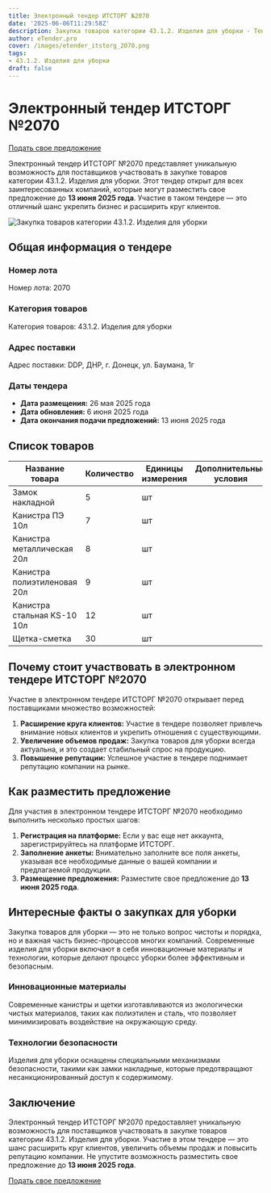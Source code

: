 ```yaml
---
title: Электронный тендер ИТСТОРГ №2070
date: '2025-06-06T11:29:58Z'
description: Закупка товаров категории 43.1.2. Изделия для уборки - Тендер №2070
author: eTender.pro
cover: /images/etender_itstorg_2070.png
tags:
- 43.1.2. Изделия для уборки
draft: false
---
```

# Электронный тендер ИТСТОРГ №2070

[Подать свое предложение](https://itstorg.ru/tender-2070?utm_source=etender)

Электронный тендер ИТСТОРГ №2070 представляет уникальную возможность для поставщиков участвовать в закупке товаров категории 43.1.2. Изделия для уборки. Этот тендер открыт для всех заинтересованных компаний, которые могут разместить свое предложение до **13 июня 2025 года**. Участие в таком тендере — это отличный шанс укрепить бизнес и расширить круг клиентов.

![Закупка товаров категории 43.1.2. Изделия для уборки](/images/etender_itstorg_2070.png)

## Общая информация о тендере

### Номер лота
Номер лота: 2070

### Категория товаров
Категория товаров: 43.1.2. Изделия для уборки

### Адрес поставки
Адрес поставки: DDP, ДНР, г. Донецк, ул. Баумана, 1г

### Даты тендера
- **Дата размещения:** 26 мая 2025 года
- **Дата обновления:** 6 июня 2025 года
- **Дата окончания подачи предложений:** 13 июня 2025 года

## Список товаров

| Название товара | Количество | Единицы измерения | Дополнительные условия | Нет |
|-----------------|------------|-------------------|-------------------------|----|
| Замок накладной | 5 | шт | | Нет |
| Канистра ПЭ 10л | 7 | шт | | Нет |
| Канистра металлическая 20л | 8 | шт | | Нет |
| Канистра полиэтиленовая 20л | 9 | шт | | Нет |
| Канистра стальная KS-10 10л | 12 | шт | | Нет |
| Щетка-сметка | 30 | шт | | Нет |

## Почему стоит участвовать в электронном тендере ИТСТОРГ №2070

Участие в электронном тендере ИТСТОРГ №2070 открывает перед поставщиками множество возможностей:

1. **Расширение круга клиентов:** Участие в тендере позволяет привлечь внимание новых клиентов и укрепить отношения с существующими.
2. **Увеличение объемов продаж:** Закупка товаров для уборки всегда актуальна, и это создает стабильный спрос на продукцию.
3. **Повышение репутации:** Успешное участие в тендере поднимает репутацию компании на рынке.

## Как разместить предложение

Для участия в электронном тендере ИТСТОРГ №2070 необходимо выполнить несколько простых шагов:

1. **Регистрация на платформе:** Если у вас еще нет аккаунта, зарегистрируйтесь на платформе ИТСТОРГ.
2. **Заполнение анкеты:** Внимательно заполните все поля анкеты, указывая все необходимые данные о вашей компании и предлагаемой продукции.
3. **Размещение предложения:** Разместите свое предложение до **13 июня 2025 года**.

## Интересные факты о закупках для уборки

Закупка товаров для уборки — это не только вопрос чистоты и порядка, но и важная часть бизнес-процессов многих компаний. Современные изделия для уборки включают в себя инновационные материалы и технологии, которые делают процесс уборки более эффективным и безопасным.

### Инновационные материалы
Современные канистры и щетки изготавливаются из экологически чистых материалов, таких как полиэтилен и сталь, что позволяет минимизировать воздействие на окружающую среду.

### Технологии безопасности
Изделия для уборки оснащены специальными механизмами безопасности, такими как замки накладные, которые предотвращают несанкционированный доступ к содержимому.

## Заключение

Электронный тендер ИТСТОРГ №2070 предоставляет уникальную возможность для поставщиков участвовать в закупке товаров категории 43.1.2. Изделия для уборки. Участие в этом тендере — это шанс расширить круг клиентов, увеличить объемы продаж и повысить репутацию компании. Не упустите возможность разместить свое предложение до **13 июня 2025 года**.

[Подать свое предложение](https://itstorg.ru/tender-2070?utm_source=etender)